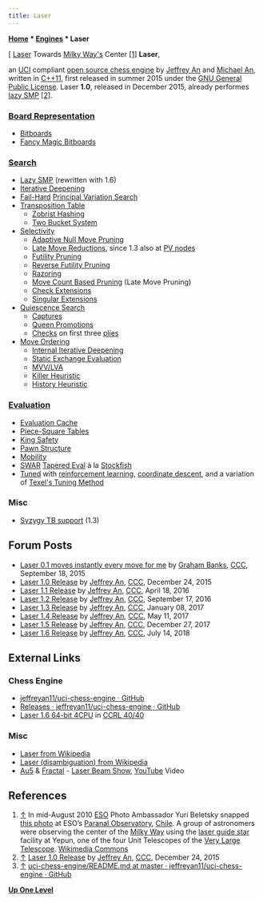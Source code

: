 ```yaml
---
title: Laser
---
```

**[Home](Home "Home") \* [Engines](Engines "Engines") \* Laser**



[ [Laser](https://en.wikipedia.org/wiki/Laser) Towards [Milky Way's](https://en.wikipedia.org/wiki/Milky_Way) Center <a id="cite-note-1" href="#cite-ref-1">[1]</a>
**Laser**,  

an [UCI](UCI "UCI") compliant [open source chess engine](Category:Open_Source "Category:Open Source") by [Jeffrey An](index.php?title=Jeffrey_An&action=edit&redlink=1 "Jeffrey An (page does not exist)") and [Michael An](index.php?title=Michael_An&action=edit&redlink=1 "Michael An (page does not exist)"), written in [C++11](Cpp "Cpp"), first released in summer 2015 under the [GNU General Public License](Free_Software_Foundation#GPL "Free Software Foundation"). Laser **1.0**, released in December 2015, already performes [lazy SMP](Lazy_SMP "Lazy SMP") <a id="cite-note-2" href="#cite-ref-2">[2]</a>. 



### [Board Representation](Board_Representation "Board Representation")


* [Bitboards](Bitboards "Bitboards")
* [Fancy Magic Bitboards](Magic_Bitboards#Fancy "Magic Bitboards")


### [Search](Search "Search")


* [Lazy SMP](Lazy_SMP "Lazy SMP") (rewritten with 1.6)
* [Iterative Deepening](Iterative_Deepening "Iterative Deepening")
* [Fail-Hard](Fail-Hard "Fail-Hard") [Principal Variation Search](Principal_Variation_Search "Principal Variation Search")
* [Transposition Table](Transposition_Table "Transposition Table")
	+ [Zobrist Hashing](Zobrist_Hashing "Zobrist Hashing")
	+ [Two Bucket System](Transposition_Table#Bucket "Transposition Table")
* [Selectivity](Selectivity "Selectivity")
	+ [Adaptive Null Move Pruning](Null_Move_Pruning#AdaptiveNullMovePruning "Null Move Pruning")
	+ [Late Move Reductions](Late_Move_Reductions "Late Move Reductions"), since 1.3 also at [PV nodes](Node_Types#pv-node "Node Types")
	+ [Futility Pruning](Futility_Pruning "Futility Pruning")
	+ [Reverse Futility Pruning](Reverse_Futility_Pruning "Reverse Futility Pruning")
	+ [Razoring](Razoring "Razoring")
	+ [Move Count Based Pruning](Futility_Pruning#MoveCountBasedPruning "Futility Pruning") (Late Move Pruning)
	+ [Check Extensions](Check_Extensions "Check Extensions")
	+ [Singular Extensions](Singular_Extensions "Singular Extensions")
* [Quiescence Search](Quiescence_Search "Quiescence Search")
	+ [Captures](Captures "Captures")
	+ [Queen Promotions](Promotions "Promotions")
	+ [Checks](Check "Check") on first three [plies](Ply "Ply")
* [Move Ordering](Move_Ordering "Move Ordering")
	+ [Internal Iterative Deepening](Internal_Iterative_Deepening "Internal Iterative Deepening")
	+ [Static Exchange Evaluation](Static_Exchange_Evaluation "Static Exchange Evaluation")
	+ [MVV/LVA](MVV-LVA "MVV-LVA")
	+ [Killer Heuristic](Killer_Heuristic "Killer Heuristic")
	+ [History Heuristic](History_Heuristic "History Heuristic")


### [Evaluation](Evaluation "Evaluation")


* [Evaluation Cache](Evaluation_Hash_Table "Evaluation Hash Table")
* [Piece-Square Tables](Piece-Square_Tables "Piece-Square Tables")
* [King Safety](King_Safety "King Safety")
* [Pawn Structure](Pawn_Structure "Pawn Structure")
* [Mobility](Mobility "Mobility")
* [SWAR](SIMD_and_SWAR_Techniques "SIMD and SWAR Techniques") [Tapered Eval](Tapered_Eval "Tapered Eval") à la [Stockfish](Stockfish "Stockfish")
* [Tuned](Automated_Tuning "Automated Tuning") with [reinforcement learning](Reinforcement_Learning "Reinforcement Learning"), [coordinate descent](https://en.wikipedia.org/wiki/Coordinate_descent), and a variation of [Texel's Tuning Method](Texel%27s_Tuning_Method "Texel's Tuning Method")


### Misc


* [Syzygy TB support](Syzygy_Bases "Syzygy Bases") (1.3)


## Forum Posts


* [Laser 0.1 moves instantly every move for me](http://www.talkchess.com/forum/viewtopic.php?t=57690) by [Graham Banks](Graham_Banks "Graham Banks"), [CCC](CCC "CCC"), September 18, 2015
* [Laser 1.0 Release](http://www.talkchess.com/forum/viewtopic.php?t=58680) by [Jeffrey An](index.php?title=Jeffrey_An&action=edit&redlink=1 "Jeffrey An (page does not exist)"), [CCC](CCC "CCC"), December 24, 2015
* [Laser 1.1 Release](http://www.talkchess.com/forum/viewtopic.php?t=59898) by [Jeffrey An](index.php?title=Jeffrey_An&action=edit&redlink=1 "Jeffrey An (page does not exist)"), [CCC](CCC "CCC"), April 18, 2016
* [Laser 1.2 Release](http://www.talkchess.com/forum/viewtopic.php?t=61451) by [Jeffrey An](index.php?title=Jeffrey_An&action=edit&redlink=1 "Jeffrey An (page does not exist)"), [CCC](CCC "CCC"), September 17, 2016
* [Laser 1.3 Release](http://www.talkchess.com/forum/viewtopic.php?t=62771) by [Jeffrey An](index.php?title=Jeffrey_An&action=edit&redlink=1 "Jeffrey An (page does not exist)"), [CCC](CCC "CCC"), January 08, 2017
* [Laser 1.4 Release](http://www.talkchess.com/forum/viewtopic.php?t=63956) by [Jeffrey An](index.php?title=Jeffrey_An&action=edit&redlink=1 "Jeffrey An (page does not exist)"), [CCC](CCC "CCC"), May 11, 2017
* [Laser 1.5 Release](http://www.talkchess.com/forum/viewtopic.php?t=66153) by [Jeffrey An](index.php?title=Jeffrey_An&action=edit&redlink=1 "Jeffrey An (page does not exist)"), [CCC](CCC "CCC"), December 27, 2017
* [Laser 1.6 Release](http://www.talkchess.com/forum3/viewtopic.php?f=2&t=67982) by [Jeffrey An](index.php?title=Jeffrey_An&action=edit&redlink=1 "Jeffrey An (page does not exist)"), [CCC](CCC "CCC"), July 14, 2018


## External Links


### Chess Engine


* [jeffreyan11/uci-chess-engine · GitHub](https://github.com/jeffreyan11/uci-chess-engine)
* [Releases · jeffreyan11/uci-chess-engine · GitHub](https://github.com/jeffreyan11/uci-chess-engine/releases)
* [Laser 1.6 64-bit 4CPU](http://www.computerchess.org.uk/ccrl/4040/cgi/engine_details.cgi?match_length=30&each_game=1&print=Details&each_game=1&eng=Laser%201.6%2064-bit%204CPU#Laser_1_6_64-bit_4CPU) in [CCRL 40/40](CCRL "CCRL")


### Misc


* [Laser from Wikipedia](https://en.wikipedia.org/wiki/Laser)
* [Laser (disambiguation) from Wikipedia](https://en.wikipedia.org/wiki/Laser_%28disambiguation%29)
* [Au5](https://en.wikipedia.org/wiki/Au5) & [Fractal](https://en.wikipedia.org/wiki/Fractal_(producer)) - [Laser Beam Show](https://en.wikipedia.org/wiki/Laser_lighting_display), [YouTube](https://en.wikipedia.org/wiki/YouTube) Video


 
## References


1. <a id="cite-ref-1" href="#cite-note-1">↑</a> In mid-August 2010 [ESO](https://en.wikipedia.org/wiki/European_Southern_Observatory) Photo Ambassador Yuri Beletsky snapped [this photo](https://commons.wikimedia.org/wiki/File:Laser_Towards_Milky_Ways_Centre.jpg) at ESO’s [Paranal Observatory](https://en.wikipedia.org/wiki/Paranal_Observatory), [Chile](https://en.wikipedia.org/wiki/Chile). A group of astronomers were observing the center of the [Milky Way](https://en.wikipedia.org/wiki/Milky_Way) using the [laser guide star](https://en.wikipedia.org/wiki/Laser_guide_star) facility at Yepun, one of the four Unit Telescopes of the [Very Large Telescope](https://en.wikipedia.org/wiki/Very_Large_Telescope). [Wikimedia Commons](https://en.wikipedia.org/wiki/Wikimedia_Commons)
2. <a id="cite-ref-2" href="#cite-note-2">↑</a> [Laser 1.0 Release](http://www.talkchess.com/forum/viewtopic.php?t=58680) by [Jeffrey An](index.php?title=Jeffrey_An&action=edit&redlink=1 "Jeffrey An (page does not exist)"), [CCC](CCC "CCC"), December 24, 2015
3. <a id="cite-ref-3" href="#cite-note-3">↑</a> [uci-chess-engine/README.md at master · jeffreyan11/uci-chess-engine · GitHub](https://github.com/jeffreyan11/uci-chess-engine/blob/master/README.md)

**[Up One Level](Engines "Engines")**







 
